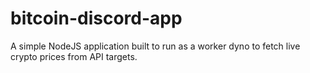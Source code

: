 # bitcoin-discord-app

A simple NodeJS application built to run as a worker dyno to fetch live crypto prices from API targets.
